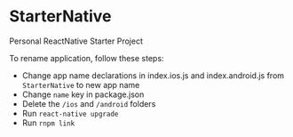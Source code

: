 # StarterNative

Personal ReactNative Starter Project

To rename application, follow these steps:

- Change app name declarations in index.ios.js and index.android.js from `StarterNative` to new app name
- Change `name` key in package.json
- Delete the `/ios` and `/android` folders
- Run `react-native upgrade`
- Run `rnpm link`